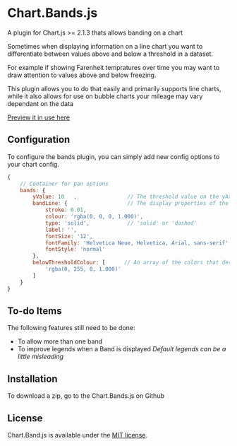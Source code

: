 # Chart.Bands.js

A plugin for Chart.js >= 2.1.3 thats allows banding on a chart

Sometimes when displaying information on a line chart you want to differentiate between values above and below a threshold in a dataset.

For example if showing Farenheit tempratures over time you may want to draw attention to values above and below freezing.

This plugin allows you to do that easily and primarily supports line charts, while it also allows for use on bubble charts your mileage may vary dependant on the data

[Preview it in use here](http://codepen.io/Tarqwyn/pen/QNzNVg)

## Configuration

To configure the bands plugin, you can simply add new config options to your chart config.

```javascript
{
	// Container for pan options
    bands: {
        yValue: 10   ,                // The threshold value on the yAxis (default is false)
        bandLine: { 	              // The display properties of the threshold line
            stroke: 0.01, 
            colour: 'rgba(0, 0, 0, 1.000)',
            type: 'solid',            // 'solid' or 'dashed'
            label: '',                 
            fontSize: '12',
            fontFamily: 'Helvetica Neue, Helvetica, Arial, sans-serif',
            fontStyle: 'normal'
        },
        belowThresholdColour: [      // An array of the colors that describes the below threshold colour to use the above threshold color is inherited from the dataset
            'rgba(0, 255, 0, 1.000)'
        ]
    }
}
```

## To-do Items
The following features still need to be done:


* To allow more than one band 
* To improve legends when a Band is displayed *Default legends can be a little misleading*

## Installation

To download a zip, go to the Chart.Bands.js on Github

## License

Chart.Band.js is available under the [MIT license](http://opensource.org/licenses/MIT).
